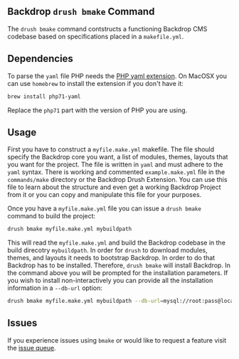 Backdrop `drush bmake` Command
-----------------------------

The `drush bmake` command contstructs a functioning Backdrop CMS codebase based on specifications placed in 
a `makefile.yml`.

Dependencies
------------

To parse the `yaml` file PHP needs the [PHP yaml extension](http://php.net/manual/en/yaml.setup.php). On MacOSX you can use `homebrew` to install the extension if you don't have it:

```bash
brew install php71-yaml
```

Replace the `php71` part with the version of PHP you are using.

Usage
-----

First you have to construct a `myfile.make.yml` makefile. The file should specify the Backdrop core you want,
a list of modules, themes, layouts that you want for the project. The file is written in `yaml` and must adhere to the `yaml` syntax. There is working and commented `example.make.yml` file in the `commands/make` directory or the Backdrop Drush Extension. You can use this file to learn about the structure and even get a working Backdrop Project from it or you can copy and manipulate this file for your purposes.

Once you have a `myfile.make.yml` file you can issue a `drush bmake` command to build the project:

```bash
drush bmake myfile.make.yml mybuildpath
```

This will read the `myfile.make.yml` and build the Backdrop codebase in the build direcotry `mybuildpath`. In order for `drush` to download modules, themes, and layouts it needs to bootstrap Backdrop. In order to do that Backdrop has to be installed. Therefore, `drush bmake` will install Backdrop. In the command above you will be prompted for the installation parameters. If you wish to install non-interactively you can provide all the installation information in a `--db-url` option:

```bash
drush bmake myfile.make.yml mybuildpath --db-url=mysql://root:pass@localhost/mydb
```

Issues
------

If you experience issues using `bmake` or would like to request a feature visit the [issue queue](https://github.com/backdrop-contrib/drush/issues).
